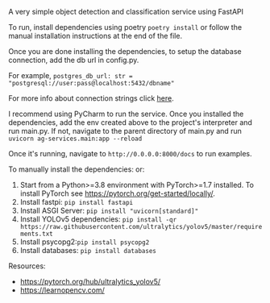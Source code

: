 A very simple object detection and classification service using FastAPI

To run, install dependencies using poetry ```poetry install``` or follow the manual installation instructions at 
the end of the file.

Once you are done installing the dependencies, to setup the database connection, add the db url in config.py. 

For example, 
`postgres_db_url: str = "postgresql://user:pass@localhost:5432/dbname"`

For more info about connection strings click [here](https://stackoverflow.com/a/20722229).

I recommend using PyCharm to run the service. Once you installed the dependencies, add the env created above to the
project's interpreter and run main.py. If not, navigate to the parent directory of main.py and run 
`uvicorn ag-services.main:app --reload`

Once it's running, navigate to `http://0.0.0.0:8000/docs` to run examples.

To manually install the dependencies: 
or:
1. Start from a Python>=3.8 environment with PyTorch>=1.7 installed.
To install PyTorch see https://pytorch.org/get-started/locally/. 
2. Install fastpi: ```pip install fastapi```
3. Install ASGI Server: ```pip install "uvicorn[standard]"```
4. Install YOLOv5 dependencies:
```pip install -qr https://raw.githubusercontent.com/ultralytics/yolov5/master/requirements.txt``` 
5. Install psycopg2:```pip install psycopg2```
6. Install databases: ```pip install databases```


Resources: 
* https://pytorch.org/hub/ultralytics_yolov5/
* https://learnopencv.com/